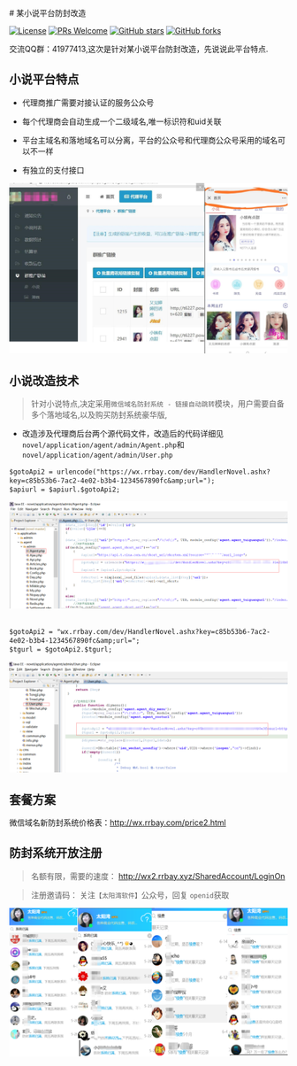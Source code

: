 ﻿﻿﻿# 某小说平台防封改造

[![License](https://img.shields.io/badge/license-MIT-blue.svg)](LICENSE)
[![PRs Welcome](https://img.shields.io/badge/PRs-welcome-brightgreen.svg)](https://github.com/gemgin/WeChatTools/pulls)
[![GitHub stars](https://img.shields.io/github/stars/gemgin/WeChatTools.svg?style=social&label=Stars)](https://github.com/gemgin/WeChatTools)
[![GitHub forks](https://img.shields.io/github/forks/gemgin/WeChatTools.svg?style=social&label=Fork)](https://github.com/gemgin/WeChatTools)

交流QQ群：41977413,这次是针对某小说平台防封改造，先说说此平台特点.

## 小说平台特点

- 代理商推广需要对接认证的服务公众号

- 每个代理商会自动生成一个二级域名,唯一标识符和uid关联

- 平台主域名和落地域名可以分离，平台的公众号和代理商公众号采用的域名可以不一样

- 有独立的支付接口

![小说代理商后台和手机界面](img/小说.jpg)

## 小说改造技术

> 针对小说特点,决定采用`微信域名防封系统 - 链接自动跳转`模块，用户需要自备多个落地域名,以及购买防封系统豪华版,

- 改造涉及代理商后台两个源代码文件，改造后的代码详细见`novel/application/agent/admin/Agent.php`和`novel/application/agent/admin/User.php`

```
$gotoApi2 = urlencode("https://wx.rrbay.com/dev/HandlerNovel.ashx?key=c85b53b6-7ac2-4e02-b3b4-1234567890fc&amp;url=");
$apiurl = $apiurl.$gotoApi2;

```
![技术改造_短链接菜单](img/技术改造_短链接菜单.png)
```
  
$gotoApi2 = "wx.rrbay.com/dev/HandlerNovel.ashx?key=c85b53b6-7ac2-4e02-b3b4-1234567890fc&amp;url=";
$tgurl = $gotoApi2.$tgurl;

```
![技术改造_公众号菜单](img/技术改造_公众号菜单.png)

## 套餐方案

微信域名新防封系统价格表：http://wx.rrbay.com/price2.html

## 防封系统开放注册

> 名额有限，需要的速度： http://wx2.rrbay.xyz/SharedAccount/LoginOn

> 注册邀请码： 关注`【太阳湾软件】`公众号，回复 `openid`获取

![防封系统需求旺盛.png](img/防封系统需求旺盛.png) 
